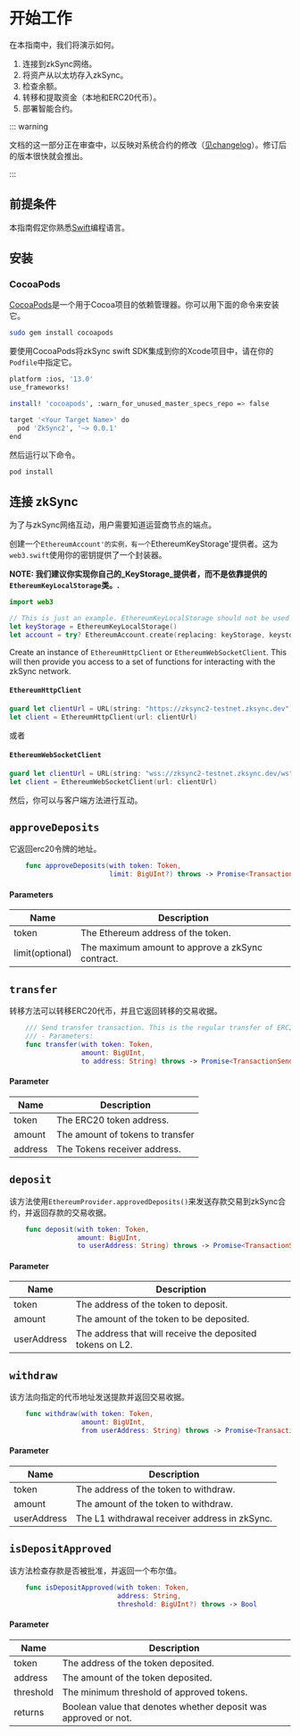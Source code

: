 # 开始工作

在本指南中，我们将演示如何。

1. 连接到zkSync网络。
2. 将资产从以太坊存入zkSync。
3. 检查余额。
4. 转移和提取资金（本地和ERC20代币）。
5. 部署智能合约。

::: warning

文档的这一部分正在审查中，以反映对系统合约的修改（[见changelog](.../.../dev/troubleshooting/changelog.md)）。修订后的版本很快就会推出。

:::

## 前提条件

本指南假定你熟悉[Swift](https://www.swift.org/)编程语言。

## 安装

### CocoaPods

[CocoaPods](http://cocoapods.org/)是一个用于Cocoa项目的依赖管理器。你可以用下面的命令来安装它。

```bash
sudo gem install cocoapods
```

要使用CocoaPods将zkSync swift SDK集成到你的Xcode项目中，请在你的`Podfile`中指定它。

```bash
platform :ios, '13.0'
use_frameworks!

install! 'cocoapods', :warn_for_unused_master_specs_repo => false

target '<Your Target Name>' do
  pod 'ZkSync2', '~> 0.0.1'
end
```

然后运行以下命令。

```bash
pod install
```

## 连接 zkSync

为了与zkSync网络互动，用户需要知道运营商节点的端点。

创建一个`EthereumAccount'的实例，有一个`EthereumKeyStorage'提供者。这为`web3.swift`使用你的密钥提供了一个封装器。<br/>

**NOTE: 我们建议你实现你自己的_KeyStorage_提供者，而不是依靠提供的`EthereumKeyLocalStorage`类。.**

```swift
import web3

// This is just an example. EthereumKeyLocalStorage should not be used in production code
let keyStorage = EthereumKeyLocalStorage()
let account = try? EthereumAccount.create(replacing: keyStorage, keystorePassword: "MY_PASSWORD")
```

Create an instance of `EthereumHttpClient` or `EthereumWebSocketClient`. This will then provide you access to a set of functions for interacting with the zkSync network.

#### `EthereumHttpClient`

```swift
guard let clientUrl = URL(string: "https://zksync2-testnet.zksync.dev") else { return }
let client = EthereumHttpClient(url: clientUrl)
```

或者

#### `EthereumWebSocketClient`

```swift
guard let clientUrl = URL(string: "wss://zksync2-testnet.zksync.dev/ws") else { return }
let client = EthereumWebSocketClient(url: clientUrl)
```

然后，你可以与客户端方法进行互动。

## `approveDeposits`

它返回erc20令牌的地址。

```swift
    func approveDeposits(with token: Token,
                         limit: BigUInt?) throws -> Promise<TransactionSendingResult>
```

#### Parameters

| Name            | Description                                      |
| --------------- | ------------------------------------------------ |
| token           | The Ethereum address of the token.               |
| limit(optional) | The maximum amount to approve a zkSync contract. |

## `transfer`

转移方法可以转移ERC20代币，并且它返回转移的交易收据。

```swift
    /// Send transfer transaction. This is the regular transfer of ERC20 token.
    /// - Parameters:
    func transfer(with token: Token,
                  amount: BigUInt,
                  to address: String) throws -> Promise<TransactionSendingResult>
```

#### Parameter

| Name    | Description                      |
| ------- | -------------------------------- |
| token   | The ERC20 token address.         |
| amount  | The amount of tokens to transfer |
| address | The Tokens receiver address.     |

## `deposit`

该方法使用`EthereumProvider.approvedDeposits()`来发送存款交易到zkSync合约，并返回存款的交易收据。

```swift
    func deposit(with token: Token,
                 amount: BigUInt,
                 to userAddress: String) throws -> Promise<TransactionSendingResult>
```

#### Parameter

| Name        | Description                                               |
| ----------- | --------------------------------------------------------- |
| token       | The address of the token to deposit.                      |
| amount      | The amount of the token to be deposited.                  |
| userAddress | The address that will receive the deposited tokens on L2. |

## `withdraw`

该方法向指定的代币地址发送提款并返回交易收据。

```swift
    func withdraw(with token: Token,
                  amount: BigUInt,
                  from userAddress: String) throws -> Promise<TransactionSendingResult>
```

#### Parameter

| Name        | Description                                   |
| ----------- | --------------------------------------------- |
| token       | The address of the token to withdraw.         |
| amount      | The amount of the token to withdraw.          |
| userAddress | The L1 withdrawal receiver address in zkSync. |

## `isDepositApproved`

该方法检查存款是否被批准，并返回一个布尔值。

```swift
    func isDepositApproved(with token: Token,
                           address: String,
                           threshold: BigUInt?) throws -> Bool
```

#### Parameter

| Name      | Description                                                     |
| --------- | --------------------------------------------------------------- |
| token     | The address of the token deposited.                             |
| address   | The amount of the token deposited.                              |
| threshold | The minimum threshold of approved tokens.                       |
| returns   | Boolean value that denotes whether deposit was approved or not. |
